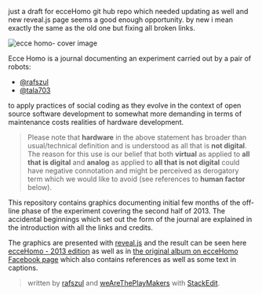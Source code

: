  

just a draft for ecceHomo git hub repo which needed updating as well and new reveal.js page seems a good enough opportunity. by new i mean exactly the same as the old one but fixing all broken links.

![ecce homo-  cover image](https://raw.githubusercontent.com/weAreThePlayMakers/ecceHomo/master/ecceHomoIcon2013.jpg)


Ecce Homo is a journal documenting an experiment carried out by a pair of robots: 

 - [@rafszul](https://twitter.com/rafszul)  
 - [@tala703](https://twitter.com/Tala703)   

to apply practices of social coding as they evolve in the context of open source software development to somewhat more demanding in terms of maintenance costs realities of hardware development. 

> Please note that **hardware** in the above statement has broader than usual/technical definition and is understood as all that is **not digital**. 
> The reason for this use is our belief that both **virtual** as applied to **all that is digital** and **analog** as applied to **all that is not digital** could have negative connotation and might be perceived as derogatory term which we would like to avoid (see references to **human factor** below).

This repository contains graphics documenting initial few months of the off-line phase of the experiment covering the second half of 2013. The accidental beginnings which set out the form of the journal are explained in the introduction with all the links and credits. 

The graphics are presented with [reveal.js](https://github.com/hakimel/reveal.js) and the result can be seen here  [ecceHomo - 2013 edition](http://noviceapp.com/eccehomo/#/) as well as in [the original album on ecceHomo Facebook page](https://www.facebook.com/media/set/?set=a.620317114666145.1073741828.614364481928075&type=1&l=6757f75aea) which also contains references as well as some text in captions. 



> written by [rafszul](https://github.com/rafszul) and [weAreThePlayMakers](http://wearetheplaymakers.com/) with [StackEdit](https://stackedit.io/).